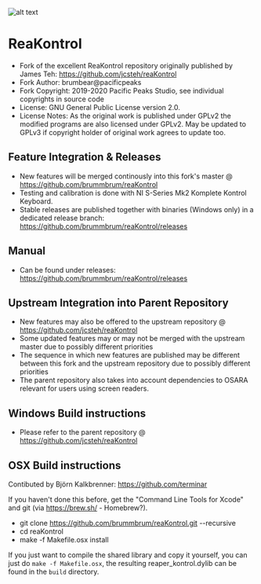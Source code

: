 ![alt text](ReaKontrol_v093pp.png?raw=true)

# ReaKontrol
- Fork of the excellent ReaKontrol repository originally published by James Teh: https://github.com/jcsteh/reaKontrol
- Fork Author: brumbear@pacificpeaks
- Fork Copyright: 2019-2020 Pacific Peaks Studio, see individual copyrights in source code
- License: GNU General Public License version 2.0.
- License Notes: As the original work is published under GPLv2 the modified programs are also licensed under GPLv2. May be updated to GPLv3 if copyright holder of original work agrees to update too.

## Feature Integration & Releases
- New features will be merged continously into this fork's master @ https://github.com/brummbrum/reaKontrol
- Testing and calibration is done with NI S-Series Mk2 Komplete Kontrol Keyboard.
- Stable releases are published together with binaries (Windows only) in a dedicated release branch: https://github.com/brummbrum/reaKontrol/releases

## Manual
- Can be found under releases: https://github.com/brummbrum/reaKontrol/releases

## Upstream Integration into Parent Repository
- New features may also be offered to the upstream repository @ https://github.com/jcsteh/reaKontrol
- Some updated features may or may not be merged with the upstream master due to possibly different priorities
- The sequence in which new features are published may be different between this fork and the upstream repository due to possibly different priorities
- The parent repository also takes into account dependencies to OSARA relevant for users using screen readers.

## Windows Build instructions
- Please refer to the parent repository @ https://github.com/jcsteh/reaKontrol

## OSX Build instructions
Contibuted by Björn Kalkbrenner: https://github.com/terminar

If you haven't done this before, get the "Command Line Tools for Xcode" and git (via https://brew.sh/ - Homebrew?).

- git clone https://github.com/brummbrum/reaKontrol.git --recursive
- cd reaKontrol
- make -f Makefile.osx install

If you just want to compile the shared library and copy it yourself, you can just do `make -f Makefile.osx`, 
the resulting reaper_kontrol.dylib can be found in the `build` directory.
